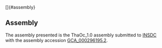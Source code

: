[]{#assembly}

Assembly
--------

The assembly presented is the ThaOc\_1.0 assembly submitted to
[INSDC](http://www.insdc.org) with the assembly accession
[GCA\_000296195.2](http://www.ebi.ac.uk/ena/data/view/GCA_000296195.2).
